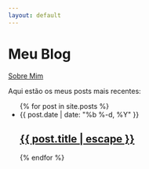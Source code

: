 ```yaml
---
layout: default
---
```


# Meu Blog

[Sobre Mim](/sobre/)

Aqui estão os meus posts mais recentes:

<ul class="post-list">
  {% for post in site.posts %}
    <li>
      <span class="post-meta">{{ post.date | date: "%b %-d, %Y" }}</span>
      <h2>
        <a class="post-link" href="{{ post.url | relative_url }}">{{ post.title | escape }}</a>
      </h2>
    </li>
  {% endfor %}
</ul>